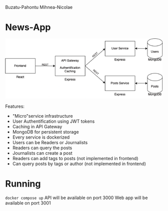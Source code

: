Buzatu-Pahontu Mihnea-Nicolae

# News-App

![alt text](https://github.com/mihneabuz/news-app/blob/main/arch.png)

Features:
  - "Micro"service infrastructure
  - User Authentification using JWT tokens
  - Caching in API Gateway
  - MongoDB for persistent storage
  - Every service is dockerized
  - Users can be Readers or Journalists
  - Readers can query the posts
  - Journalists can create a post
  - Readers can add tags to posts (not implemented in frontend)
  - Can query posts by tags or author (not implemented in frontend)

# Running
`docker compose up`
API will be available on port 3000
Web app will be available on port 3001
